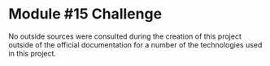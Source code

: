 # Module #15 Challenge
No outside sources were consulted during the creation of this project outside of the official documentation for a number of the technologies used in this project.